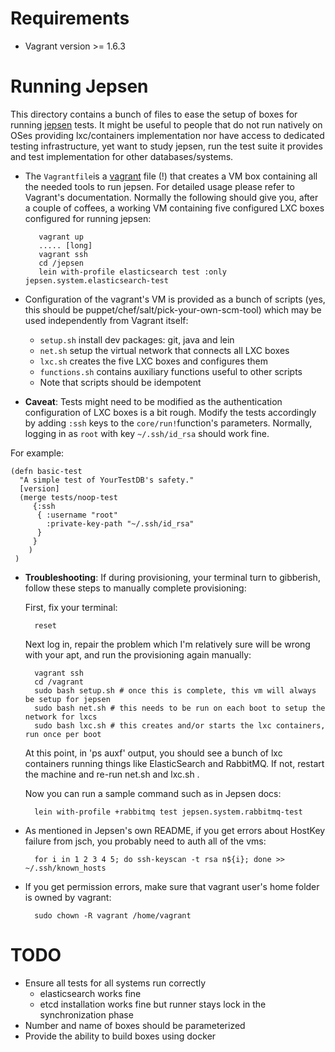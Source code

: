 # Requirements

* Vagrant version >= 1.6.3

# Running Jepsen

This directory contains a bunch of files to ease the setup of boxes for running [jepsen](http://github.com/aphyr/jepsen) tests. 
It might be useful to people that do not run
natively on OSes providing lxc/containers implementation nor have access to dedicated testing infrastructure, yet want to study
jepsen, run the test suite it provides and test implementation for other databases/systems.

* The `Vagrantfile`is a [vagrant](http://vagrantup.com) file (!) that creates a VM box containing all the needed tools to run
jepsen. For detailed usage please refer to Vagrant's documentation. Normally the following should give you, after a couple of
coffees, a working VM containing five configured LXC boxes configured for running jepsen:

         vagrant up
         ..... [long]
         vagrant ssh
         cd /jepsen
         lein with-profile elasticsearch test :only jepsen.system.elasticsearch-test

* Configuration of the vagrant's VM is provided as a bunch of scripts (yes, this should be
  puppet/chef/salt/pick-your-own-scm-tool) which may be used independently from Vagrant itself:

   * `setup.sh` install dev packages: git, java and lein
   * `net.sh` setup the virtual network that connects all LXC boxes 
   * `lxc.sh` creates the five LXC boxes and configures them
   *  `functions.sh` contains auxiliary functions useful to other scripts
   * Note that scripts should be idempotent
      
* **Caveat**: Tests might need to be modified as the authentication configuration of LXC boxes is a bit rough. Modify the tests
  accordingly by adding `:ssh` keys to the `core/run!`function's parameters. Normally, logging in as `root` with key
  `~/.ssh/id_rsa` should work fine.

For example: 

````
(defn basic-test
  "A simple test of YourTestDB's safety."
  [version]
  (merge tests/noop-test 
     {:ssh 
      { :username "root"
        :private-key-path "~/.ssh/id_rsa"
      }
     }
    )
 )
````


* **Troubleshooting**:  If during provisioning, your terminal turn to gibberish, follow these steps to manually complete
  provisioning:

 

  First, fix your terminal:

        reset

  Next log in, repair the problem which I'm relatively sure will be wrong with your apt, and run the provisioning again manually:

        vagrant ssh
        cd /vagrant
        sudo bash setup.sh # once this is complete, this vm will always be setup for jepsen
        sudo bash net.sh # this needs to be run on each boot to setup the network for lxcs
        sudo bash lxc.sh # this creates and/or starts the lxc containers, run once per boot

  At this point, in 'ps auxf' output, you should see a bunch of lxc containers running things like ElasticSearch and RabbitMQ.  If not, restart the machine and re-run net.sh and lxc.sh .

  Now you can run a sample command such as in Jepsen docs:
  
        lein with-profile +rabbitmq test jepsen.system.rabbitmq-test

* As mentioned in Jepsen's own README, if you get errors about HostKey failure from jsch, you probably need to auth all of the vms:

        for i in 1 2 3 4 5; do ssh-keyscan -t rsa n${i}; done >> ~/.ssh/known_hosts

* If you get permission errors, make sure that vagrant user's home folder is owned by vagrant:  

        sudo chown -R vagrant /home/vagrant 

# TODO

* Ensure all tests for all systems run correctly
    * elasticsearch works fine
    * etcd installation works fine but runner stays lock in the synchronization phase
* Number and name of boxes should be parameterized
* Provide the ability to build boxes using docker

         
